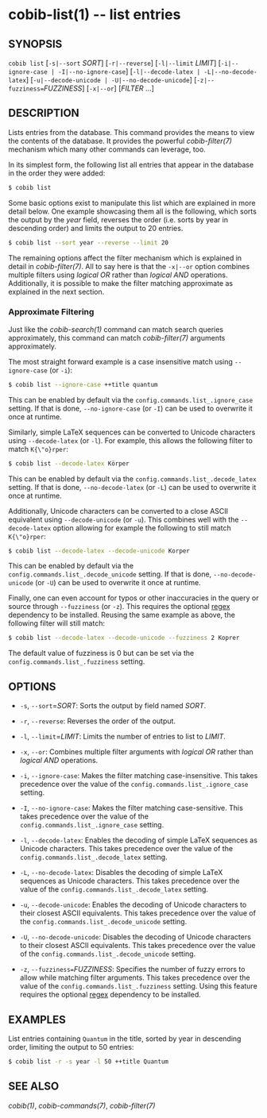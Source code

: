 cobib-list(1) -- list entries
=============================

## SYNOPSIS

`cobib list` [`-s|--sort` _SORT_] [`-r|--reverse`] [`-l|--limit` _LIMIT_] [`-i|--ignore-case | -I|--no-ignore-case`] [`-l|--decode-latex | -L|--no-decode-latex`] [`-u|--decode-unicode | -U|--no-decode-unicode`] [`-z|--fuzziness=`_FUZZINESS_]  [`-x|--or`]  [_FILTER_ ...]

## DESCRIPTION

Lists entries from the database.
This command provides the means to view the contents of the database.
It provides the powerful *cobib-filter(7)* mechanism which many other commands can leverage, too.

In its simplest form, the following list all entries that appear in the database in the order they were added:
```bash
$ cobib list
```

Some basic options exist to manipulate this list which are explained in more detail below.
One example showcasing them all is the following, which sorts the output by the _year_ field, reverses the order (i.e. sorts by year in descending order) and limits the output to 20 entries.
```bash
$ cobib list --sort year --reverse --limit 20
```

The remaining options affect the filter mechanism which is explained in detail in *cobib-filter(7)*.
All to say here is that the `-x|--or` option combines multiple filters using _logical OR_ rather than _logical AND_ operations.
Additionally, it is possible to make the filter matching approximate as explained in the next section.

### Approximate Filtering

Just like the *cobib-search(1)* command can match search queries approximately, this command can match *cobib-filter(7)* arguments approximately.

The most straight forward example is a case insensitive match using `--ignore-case` (or `-i`):
```bash
$ cobib list --ignore-case ++title quantum
```
This can be enabled by default via the `config.commands.list_.ignore_case` setting.
If that is done, `--no-ignore-case` (or `-I`) can be used to overwrite it once at runtime.

Similarly, simple LaTeX sequences can be converted to Unicode characters using `--decode-latex` (or `-l`).
For example, this allows the following filter to match `K{\"o}rper`:
```bash
$ cobib list --decode-latex Körper
```
This can be enabled by default via the `config.commands.list_.decode_latex` setting.
If that is done, `--no-decode-latex` (or `-L`) can be used to overwrite it once at runtime.

Additionally, Unicode characters can be converted to a close ASCII equivalent using `--decode-unicode` (or `-u`).
This combines well with the `--decode-latex` option allowing for example the following to still match `K{\"o}rper`:
```bash
$ cobib list --decode-latex --decode-unicode Korper
```
This can be enabled by default via the `config.commands.list_.decode_unicode` setting.
If that is done, `--no-decode-unicode` (or `-U`) can be used to overwrite it once at runtime.

Finally, one can even account for typos or other inaccuracies in the query or source through `--fuzziness` (or `-z`).
This requires the optional [regex](https://pypi.org/project/regex/) dependency to be installed.
Reusing the same example as above, the following filter will still match:
```bash
$ cobib list --decode-latex --decode-unicode --fuzziness 2 Koprer
```
The default value of fuzziness is 0 but can be set via the `config.commands.list_.fuzziness` setting.

## OPTIONS

  * `-s`, `--sort`=_SORT_:
    Sorts the output by field named _SORT_.

  * `-r`, `--reverse`:
    Reverses the order of the output.

  * `-l`, `--limit`=_LIMIT_:
    Limits the number of entries to list to _LIMIT_.

  * `-x`, `--or`:
    Combines multiple filter arguments with _logical OR_ rather than _logical AND_ operations.

  * `-i`, `--ignore-case`:
    Makes the filter matching case-insensitive.
    This takes precedence over the value of the `config.commands.list_.ignore_case` setting.

  * `-I`, `--no-ignore-case`:
    Makes the filter matching case-sensitive.
    This takes precedence over the value of the `config.commands.list_.ignore_case` setting.

  * `-l`, `--decode-latex`:
    Enables the decoding of simple LaTeX sequences as Unicode characters.
    This takes precedence over the value of the `config.commands.list_.decode_latex` setting.

  * `-L`, `--no-decode-latex`:
    Disables the decoding of simple LaTeX sequences as Unicode characters.
    This takes precedence over the value of the `config.commands.list_.decode_latex` setting.

  * `-u`, `--decode-unicode`:
    Enables the decoding of Unicode characters to their closest ASCII equivalents.
    This takes precedence over the value of the `config.commands.list_.decode_unicode` setting.

  * `-U`, `--no-decode-unicode`:
    Disables the decoding of Unicode characters to their closest ASCII equivalents.
    This takes precedence over the value of the `config.commands.list_.decode_unicode` setting.

  * `-z`, `--fuzziness=`_FUZZINESS_:
    Specifies the number of fuzzy errors to allow while matching filter arguments.
    This takes precedence over the value of the `config.commands.list_.fuzziness` setting.
    Using this feature requires the optional [regex](https://pypi.org/project/regex/) dependency to be installed.

## EXAMPLES

List entries containing `Quantum` in the title, sorted by year in descending order, limiting the output to 50 entries:
```bash
$ cobib list -r -s year -l 50 ++title Quantum
```


## SEE ALSO

*cobib(1)*, *cobib-commands(7)*, *cobib-filter(7)*

[//]: # ( vim: set ft=markdown tw=0: )
